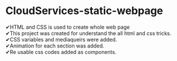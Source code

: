 # CloudServices-static-webpage<br />
✔HTML and CSS is used to create whole web page<br />
✔This project was created for understand the all html and css tricks.<br />
✔CSS variables and mediaqueirs were added.<br />
✔Animation for each section was added.<br />
✔Re usable css codes added as components.<br />

